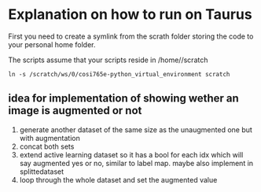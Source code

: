# Explanation on how to run on Taurus

First you need to create a symlink from the scrath folder storing the code to your personal home folder.

The scripts assume that your scripts reside in /home/<USERNAME>/scratch

`ln -s /scratch/ws/0/cosi765e-python_virtual_environment scratch`

## idea for implementation of showing wether an image is augmented or not

1. generate another dataset of the same size as the unaugmented one but with augmentation
2. concat both sets
3. extend active learning dataset so it has a bool for each idx which will say augmented yes or no, similar to label map. maybe also implement in splittedataset
4. loop through the whole dataset and set the augmented value